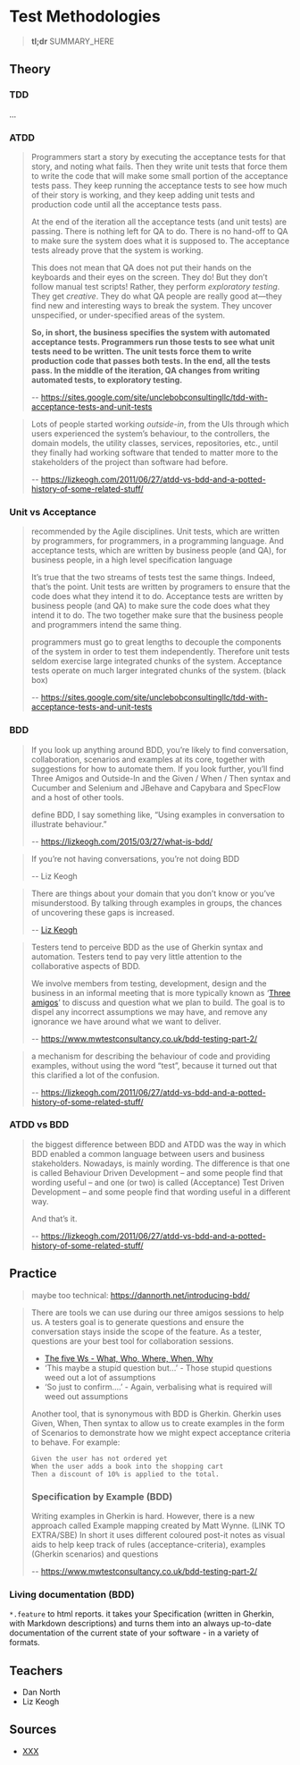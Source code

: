 # Test Methodologies

> **tl;dr** SUMMARY_HERE

## Theory



### TDD

...

### ATDD

> Programmers start a story by executing the acceptance tests for that story, and noting what fails. Then they write unit tests that force them to write the code that will make some small portion of the acceptance tests pass. They keep running the acceptance tests to see how much of their story is working, and they keep adding unit tests and production code until all the acceptance tests pass.
>
> At the end of the iteration all the acceptance tests (and unit tests) are passing. There is nothing left for QA to do. There is no hand-off to QA to make sure the system does what it is supposed to. The acceptance tests already prove that the system is working.
>
> This does not mean that QA does not put their hands on the keyboards and their eyes on the screen. They do! But they don’t follow manual test scripts! Rather, they perform *exploratory testing*. They get *creative*. They do what QA people are really good at—they find new and interesting ways to break the system. They uncover unspecified, or under-specified areas of the system.
>
> **So, in short, the business specifies the system with automated acceptance tests. Programmers run those tests to see what unit tests need to be written. The unit tests force them to write production code that passes both tests. In the end, all the tests pass. In the middle of the iteration, QA changes from writing automated tests, to exploratory testing.**
>
> -- https://sites.google.com/site/unclebobconsultingllc/tdd-with-acceptance-tests-and-unit-tests

> Lots of people started working *outside-in*, from the UIs through which users experienced the system’s behaviour, to the controllers, the domain models, the utility classes, services, repositories, etc., until they finally had working software that tended to matter more to the stakeholders of the project than software had before.
>
> -- https://lizkeogh.com/2011/06/27/atdd-vs-bdd-and-a-potted-history-of-some-related-stuff/

### Unit vs Acceptance

> recommended by the Agile disciplines. Unit tests, which are written by programmers, for programmers, in a programming language. And acceptance tests, which are written by business people (and QA), for business people, in a high level specification language
>
> It’s true that the two streams of tests test the same things. Indeed, that’s the point. Unit tests are written by programers to ensure that the code does what they intend it to do. Acceptance tests are written by business people (and QA) to make sure the code does what they intend it to do. The two together make sure that the business people and programmers intend the same thing.
>
> programmers must go to great lengths to decouple the components of the system in order to test them independently. Therefore unit tests seldom exercise large integrated chunks of the system. Acceptance tests operate on much larger integrated chunks of the system. (black box)
>
> -- https://sites.google.com/site/unclebobconsultingllc/tdd-with-acceptance-tests-and-unit-tests

### BDD

> If you look up anything around BDD, you’re likely to find conversation, collaboration, scenarios and examples at its core, together with suggestions for how to automate them. If you look further, you’ll find Three Amigos and Outside-In and the Given / When / Then syntax and Cucumber and Selenium and JBehave and Capybara and SpecFlow and a host of other tools.
>
> define BDD, I say something like, “Using examples in conversation to illustrate behaviour.”
>
> -- https://lizkeogh.com/2015/03/27/what-is-bdd/

> If you’re not having conversations, you’re not doing BDD
>
> -- Liz Keogh

> There are things about your domain that you don’t know or you’ve misunderstood. By talking through examples in groups, the chances of uncovering these gaps is increased.
>
> -- [Liz Keogh](https://lizkeogh.com/2011/03/04/step-away-from-the-tools/)

> Testers tend to perceive BDD as the use of Gherkin syntax and automation. Testers tend to pay very little attention to the collaborative aspects of BDD.
>
> We involve members from testing, development, design and the business in an informal meeting that is more typically known as ‘[Three amigos](https://www.stickyminds.com/sites/default/files/magazine/file/2013/3971888.pdf)’ to discuss and question what we plan to build. The goal is to dispel any incorrect assumptions we may have, and remove any ignorance we have around what we want to deliver.
>
> -- https://www.mwtestconsultancy.co.uk/bdd-testing-part-2/

> a mechanism for describing the behaviour of code and providing examples, without using the word “test”, because it turned out that this clarified a lot of the confusion.
>
> -- https://lizkeogh.com/2011/06/27/atdd-vs-bdd-and-a-potted-history-of-some-related-stuff/

### ATDD vs BDD

> the biggest difference between BDD and ATDD was the way in which BDD enabled a common language between users and business stakeholders. Nowadays, is mainly wording. The difference is that one is called Behaviour Driven Development – and some people find that wording useful – and one (or two) is called (Acceptance) Test Driven Development – and some people find that wording useful in a different way.
>
> And that’s it.
>
> -- https://lizkeogh.com/2011/06/27/atdd-vs-bdd-and-a-potted-history-of-some-related-stuff/

## Practice

> maybe too technical: https://dannorth.net/introducing-bdd/



> There are tools we can use during our three amigos sessions to help us. A testers goal is to generate questions and ensure the conversation stays inside the scope of the feature. As a tester, questions are your best tool for collaboration sessions.
>
> - [The five Ws - What, Who, Where, When, Why](https://en.wikipedia.org/wiki/Five_Ws)
> - ‘This maybe a stupid question but…’ - Those stupid questions weed out a lot of assumptions
> - ‘So just to confirm….’ - Again, verbalising what is required will weed out assumptions
>
> Another tool, that is synonymous with BDD is Gherkin. Gherkin uses Given, When, Then syntax to allow us to create examples in the form of Scenarios to demonstrate how we might expect acceptance criteria to behave. For example:
>
> ```gherkin
> Given the user has not ordered yet
> When the user adds a book into the shopping cart
> Then a discount of 10% is applied to the total.
> ```
>
> ### Specification by Example (BDD)
>
> Writing examples in Gherkin is hard. However, there is a new approach called Example mapping created by Matt Wynne. (LINK TO EXTRA/SBE) In short it uses different coloured post-it notes as visual aids to help keep track of rules (acceptance-criteria), examples (Gherkin scenarios) and questions
>
> -- https://www.mwtestconsultancy.co.uk/bdd-testing-part-2/

### Living documentation (BDD)

`*.feature` to html reports. it takes your Specification (written in Gherkin, with Markdown descriptions) and turns them into an always up-to-date documentation of the current state of your software - in a variety of formats.

## Teachers

- Dan North
- Liz Keogh

## Sources

- [XXX](YYY)
